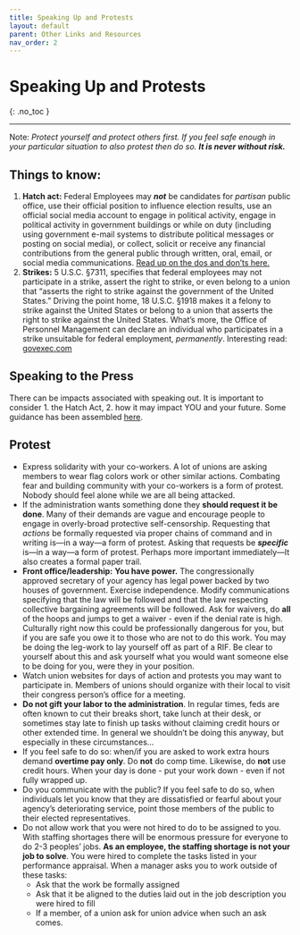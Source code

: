 ```yaml
---
title: Speaking Up and Protests
layout: default
parent: Other Links and Resources
nav_order: 2
---
```

# Speaking Up and Protests

{: .no_toc }

---
Note:  *Protect yourself and protect others first.  If you feel safe enough in your particular situation to also protest then do so.*  ***It is never without risk.***

## Things to know:

1. **Hatch act:** Federal Employees may ***not*** be candidates for *partisan* public office, use their official position to influence election results, use an official social media account to engage in political activity, engage in political activity in government buildings or while on duty (including using government e-mail systems to distribute political messages or posting on social media), or collect, solicit or receive any financial contributions from the general public through written, oral, email, or social media communications. [Read up on the dos and don’ts here.](https://apwu.org/hatch-act-election)
2. **Strikes:** 5 U.S.C. §7311, specifies that federal employees may not participate in a strike, assert the right to strike, or even belong to a union that “asserts the right to strike against the government of the United States.” Driving the point home, 18 U.S.C. §1918 makes it a felony to strike against the United States or belong to a union that asserts the right to strike against the United States. What’s more, the Office of Personnel Management can declare an individual who participates in a strike unsuitable for federal employment, *permanently*. Interesting read: [govexec.com](https://www.govexec.com/management/2019/01/why-feds-dont-strike/154438/)

## Speaking to the Press
There can be impacts associated with speaking out. It is important to consider 1. the Hatch Act, 2. how it may impact YOU and your future. Some guidance has been assembled [here](https://docs.google.com/document/d/1w11d9jMSE2Y0HfMay3lpi7if1yyGMqPZI4FXrs5V5co/edit?tab=t.0#heading=h.3qg4u7if3q5b).

## Protest

- Express solidarity with your co-workers.  A lot of unions are asking members to wear flag colors work or other similar actions.  Combating fear and building community with your co-workers is a form of protest.  Nobody should feel alone while we are all being attacked.
- If the administration wants something done they **should request it be done**.  Many of their demands are vague and encourage people to engage in overly-broad protective self-censorship.  Requesting that *actions* be formally requested via proper chains of command and in writing is—in a way—a form of protest. Asking that requests be ***specific*** is—in a way—a form of protest. Perhaps more important immediately—It also creates a formal paper trail.
- **Front office/leadership:** **You have power.** The congressionally approved secretary of your agency has legal power backed by two houses of government. Exercise independence. Modify communications specifying that the law will be followed and that the law respecting collective bargaining agreements will be followed. Ask for waivers, do **all** of the hoops and jumps to get a waiver - even if the denial rate is high.  Culturally right now this could be professionally dangerous for you, but if you are safe you owe it to those who are not to do this work.  You may be doing the leg-work to lay yourself off as part of a RIF. Be clear to yourself about this and ask yourself what you would want someone else to be doing for you, were they in your position.
- Watch union websites for days of action and protests you may want to participate in. Members of unions should organize with their local to visit their congress person’s office for a meeting.
- **Do not gift your labor to the administration**.  In regular times, feds are often known to cut their breaks short, take lunch at their desk, or sometimes stay late to finish up tasks without claiming credit hours or other extended time. In general we shouldn’t be doing this anyway, but especially in these circumstances...
- If you feel safe to do so: when/if you are asked to work extra hours demand **overtime pay only**.  Do **not** do comp time. Likewise, do **not** use credit hours.  When your day is done - put your work down - even if not fully wrapped up.
- Do you communicate with the public?  If you feel safe to do so, when individuals let you know that they are dissatisfied or fearful about your agency’s deteriorating service, point those members of the public to their elected representatives.
- Do not allow work that you were not hired to do to be assigned to you. With staffing shortages there will be enormous pressure for everyone to do 2-3 peoples’ jobs. **As an employee, the staffing shortage is not your job to solve**. You were hired to complete the tasks listed in your performance appraisal. When a manager asks you to work outside of these tasks:
  -  Ask that the work be formally assigned
  - Ask that it be aligned to the duties laid out in the job description you were hired to fill
  -  If a member, of a union ask for union advice when such an ask comes.